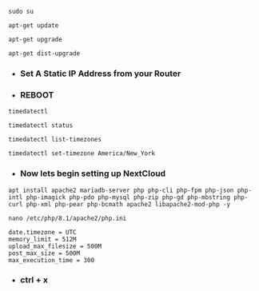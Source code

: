 ```
sudo su
```
```
apt-get update
```
```
apt-get upgrade
```
```
apt-get dist-upgrade
```
- ### Set A Static IP Address from your Router
- ### REBOOT
```
timedatectl
```
```
timedatectl status
```
```
timedatectl list-timezones
```
```
timedatectl set-timezone America/New_York
```
- ### Now lets begin setting up NextCloud
```
apt install apache2 mariadb-server php php-cli php-fpm php-json php-intl php-imagick php-pdo php-mysql php-zip php-gd php-mbstring php-curl php-xml php-pear php-bcmath apache2 libapache2-mod-php -y
```
```
nano /etc/php/8.1/apache2/php.ini
```
```
date.timezone = UTC
memory_limit = 512M
upload_max_filesize = 500M
post_max_size = 500M
max_execution_time = 300
```
- ### ctrl + x
```

```
```

```
```

```
```

```
```

```
```

```
```

```
```

```
```

```
```

```
```

```
```

```
```

```
```

```
